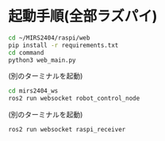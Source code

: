 # 起動手順(全部ラズパイ)
```bash
cd ~/MIRS2404/raspi/web 
pip install -r requirements.txt 
cd command 
python3 web_main.py 
```
(別のターミナルを起動) 
```bash
cd mirs2404_ws 
ros2 run websocket robot_control_node 
```
(別のターミナルを起動) 
```bash
ros2 run websocket raspi_receiver
```
